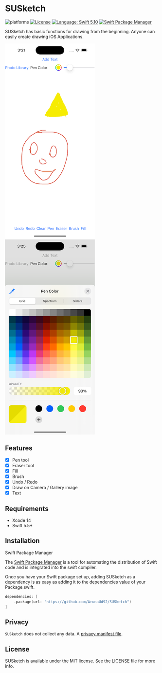 # SUSketch

![platforms](https://img.shields.io/badge/platforms-iOS-333333.svg)
[![License](https://img.shields.io/cocoapods/l/Sketch.svg?style=flat)](https://github.com/ArunaUd92/SUSketch)
[![Language: Swift 5.10](https://img.shields.io/badge/swift-5.10-4BC51D.svg?style=flat)](https://developer.apple.com/swift)
[![Swift Package Manager](https://img.shields.io/badge/Swift_Package_Manager-compatible-orange?style=flat-square)](https://www.swift.org/documentation/package-manager/)

SUSketch has basic functions for drawing from the beginning. Anyone can easily create drawing iOS Applications.

![](https://github.com/ArunaUd92/SUSketch/blob/main/Images/susketch%20view.png)
![](https://github.com/ArunaUd92/SUSketch/blob/main/Images/color-picker.png)

## Features
- [x] Pen tool
- [x] Eraser tool
- [x] Fill
- [x] Brush
- [x] Undo / Redo
- [x] Draw on Camera / Gallery image
- [x] Text

## Requirements
- Xcode 14
- Swift 5.5+

## Installation

Swift Package Manager

The [Swift Package Manager](https://www.swift.org/package-manager/) is a tool for automating the distribution of Swift code and is integrated into the swift compiler.

Once you have your Swift package set up, adding SUSketch as a dependency is as easy as adding it to the dependencies value of your Package.swift.

```swift
dependencies: [
    .package(url: "https://github.com/ArunaUd92/SUSketch")
]
```

## Privacy

`SUSketch` does not collect any data. A [privacy manifest file](https://developer.apple.com/documentation/bundleresources/privacy_manifest_files).

## License

SUSketch is available under the MIT license. See the LICENSE file for more info.
